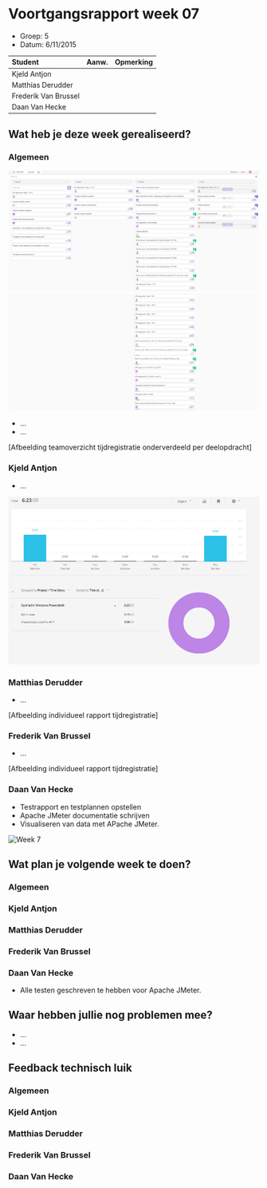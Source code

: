 # Voortgangsrapport week 07

* Groep: 5
* Datum: 6/11/2015

| Student  | Aanw. | Opmerking |
| :---     | :---  | :---      |
| Kjeld Antjon |       |           |
| Matthias Derudder |       |           |
| Frederik Van Brussel |       |           |
| Daan Van Hecke |       |           |

## Wat heb je deze week gerealiseerd?

### Algemeen

![deel1](./Screenshots/huboardweek7.1.png)
![deel2](./Screenshots/huboardweek7.2.png)

* ...
* ...

[Afbeelding teamoverzicht tijdregistratie onderverdeeld per deelopdracht]

### Kjeld Antjon

* ...

![week7](./Screenshots/togglweek7kjeld.png)

### Matthias Derudder

* ...

[Afbeelding individueel rapport tijdregistratie]

### Frederik Van Brussel

* ...

[Afbeelding individueel rapport tijdregistratie]

### Daan Van Hecke

* Testrapport en testplannen opstellen
* Apache JMeter documentatie schrijven
* Visualiseren van data met APache JMeter.

![Week 7](http://puu.sh/lbih7/7693e8371f.png)

## Wat plan je volgende week te doen?

### Algemeen
### Kjeld Antjon
### Matthias Derudder
### Frederik Van Brussel
### Daan Van Hecke
- Alle testen geschreven te hebben voor Apache JMeter.

## Waar hebben jullie nog problemen mee?

* ...
* ...

## Feedback technisch luik

### Algemeen

### Kjeld Antjon
### Matthias Derudder
### Frederik Van Brussel
### Daan Van Hecke

